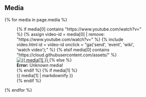 ## Media
{% for media in page.media %}
  <figure class="margin20 no-margin-left no-margin-right no-margin-top padding10 shadow">
    {% if media[0] contains "https://www.youtube.com/watch?v=" %}
      {% assign video-id = media[0] | remove: "https://www.youtube.com/watch?v=" %}
      {% include video.html id = video-id onclick = "ga('send', 'event', 'wiki', 'watch video');" %}
    {% elsif media[0] contains "https://cloud.githubusercontent.com/assets/" %}
    <a href="{{ media[0] }}" target="_blank">
      <img src="{{ media[0] }}"{% if media[1] %} alt="{{ media[1] }}"{% endif %}>
    </a>
    {% else %}
      <div class="alert alert-danger">
        <strong>Error:</strong> Unknown media!
      </div>
    {% endif %}
    {% if media[1] %}
      <figcaption>
        {{ media[1] | markdownify }}
      </figcaption>
    {% endif %}
  </figure>
{% endfor %}
